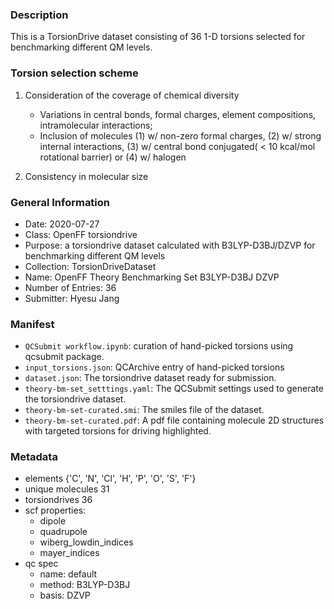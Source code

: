 ### Description

This is a TorsionDrive dataset consisting of 36 1-D torsions selected for benchmarking different QM levels.


### Torsion selection scheme 

1. Consideration of the coverage of chemical diversity
    - Variations in central bonds, formal charges, element compositions, intramolecular interactions;
    - Inclusion of molecules (1) w/ non-zero formal charges, (2) w/ strong internal interactions, (3) w/ central bond conjugated( < 10 kcal/mol rotational barrier) or (4) w/ halogen
    
2. Consistency in molecular size


### General Information 

- Date: 2020-07-27
- Class: OpenFF torsiondrive 
- Purpose: a torsiondrive dataset calculated with B3LYP-D3BJ/DZVP for benchmarking different QM levels 
- Collection: TorsionDriveDataset
- Name: OpenFF Theory Benchmarking Set B3LYP-D3BJ DZVP
- Number of Entries: 36
- Submitter: Hyesu Jang
 

### Manifest

- `QCSubmit workflow.ipynb`: curation of hand-picked torsions using qcsubmit package.
- `input_torsions.json`: QCArchive entry of hand-picked torsions
- `dataset.json`: The torsiondrive dataset ready for submission.
- `theory-bm-set_setttings.yaml`: The QCSubmit settings used to generate the torsiondrive dataset.
- `theory-bm-set-curated.smi`:  The smiles file of the dataset.
- `theory-bm-set-curated.pdf`: A pdf file containing molecule 2D structures with targeted torsions for driving highlighted.


### Metadata

- elements {'C', 'N', 'Cl', 'H', 'P', 'O', 'S', 'F'}
- unique molecules 31
- torsiondrives 36
- scf properties:
    - dipole
    - quadrupole
    - wiberg_lowdin_indices
    - mayer_indices
- qc spec
    - name: default
    - method: B3LYP-D3BJ
    - basis: DZVP
